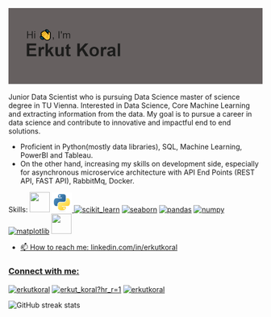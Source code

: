 ![](https://raw.githubusercontent.com/erkutkoral/erkutkoral/main/header.png)

Junior Data Scientist who is pursuing Data Science master of science degree in TU Vienna.
Interested in Data Science, Core Machine Learning and extracting information from the data. My goal is to pursue a career in data science and contribute to innovative and impactful end to end solutions.
- Proficient in Python(mostly data libraries), SQL, Machine Learning, PowerBI and Tableau.
- On the other hand, increasing my skills on development side, especially for asynchronous microservice architecture with API End Points (REST API, FAST API), RabbitMq, Docker.

Skills: </a> <a href="https://learn.microsoft.com/en-us/office/vba/library-reference/concepts/getting-started-with-vba-in-office" target="_blank" rel="noreferrer"> <img src="https://upload.wikimedia.org/wikipedia/commons/3/34/Microsoft_Office_Excel_%282019%E2%80%93present%29.svg" width="40" height="40"/></a> <a href="https://www.python.org" target="_blank" rel="noreferrer"> <img src="https://raw.githubusercontent.com/devicons/devicon/master/icons/python/python-original.svg" alt="python" width="40" height="40"/> </a> <a href="https://scikit-learn.org/" target="_blank" rel="noreferrer"> <img src="https://upload.wikimedia.org/wikipedia/commons/0/05/Scikit_learn_logo_small.svg" alt="scikit_learn" width="40" height="40"/></a> <a href="https://seaborn.pydata.org/" target="_blank" rel="noreferrer"> <img src="https://seaborn.pydata.org/_images/logo-mark-lightbg.svg" alt="seaborn" width="40" height="40"/></a> <a href="https://pandas.pydata.org/" target="_blank" rel="noreferrer"> <img src="https://upload.wikimedia.org/wikipedia/commons/e/ed/Pandas_logo.svg" alt="pandas" width="40" height="40"/></a> <a href="https://numpy.org/" target="_blank" rel="noreferrer"> <img src="https://upload.wikimedia.org/wikipedia/commons/3/31/NumPy_logo_2020.svg" alt="numpy" width="40" height="40"/></a> <a href="https://matplotlib.org/stable/index.html" target="_blank" rel="noreferrer"> <img src="https://upload.wikimedia.org/wikipedia/commons/8/84/Matplotlib_icon.svg" alt="matplotlib" width="40" height="40"/></a> <a href="https://pypi.org/" target="_blank" rel="noreferrer"> </a> <a href="https://pypi.org/" target="_blank" rel="noreferrer"> <img src="https://dbdb.io/media/logos/ibm-db2-vertical.svg" width="40" height="40"/>
  
- 📫 How to reach me: linkedin.com/in/erkutkoral 

<h3 align="left">Connect with me:</h3>
<p align="left">
<a href="https://linkedin.com/in/erkutkoral" target="blank"><img align="center" src="https://raw.githubusercontent.com/rahuldkjain/github-profile-readme-generator/master/src/images/icons/Social/linked-in-alt.svg" alt="erkutkoral" height="30" width="40" /></a>
<a href="https://www.hackerrank.com/erkut_koral?hr_r=1" target="blank"><img align="center" src="https://raw.githubusercontent.com/rahuldkjain/github-profile-readme-generator/master/src/images/icons/Social/hackerrank.svg" alt="erkut_koral?hr_r=1" height="30" width="40" /></a>
<a href="https://www.leetcode.com/erkutkoral" target="blank"><img align="center" src="https://raw.githubusercontent.com/rahuldkjain/github-profile-readme-generator/master/src/images/icons/Social/leet-code.svg" alt="erkutkoral" height="30" width="40" /></a>
</p>

![GitHub streak stats](https://streak-stats.demolab.com/?user=erkutkoral)  

